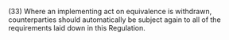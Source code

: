 (33) Where an implementing act on equivalence is withdrawn, counterparties should automatically be subject again to all of the requirements laid down in this Regulation.
